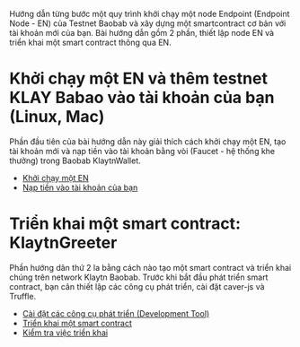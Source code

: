 Hướng dẫn từng bước một quy trình khởi chạy một node Endpoint (Endpoint Node - EN) của Testnet Baobab và xây dựng một smartcontract cơ bản với tài khoản mới của bạn. Bài hướng dẫn gồm 2 phần, thiết lập node EN và triển khai một smart contract thông qua EN. 

# Khởi chạy một EN và thêm testnet KLAY Babao vào tài khoản của bạn (Linux, Mac)

Phần đầu tiên của bài hướng dẫn này giải thích cách khởi chạy một EN, tạo tài khoản mới và nạp tiền vào tài khoản bằng vòi (Faucet - hệ thống khe thưởng) trong Baobab KlaytnWallet.

* [Khởi chạy một EN](./quick_start/launch_en.md)
* [Nạp tiền vào tài khoản của bạn](./quick_start/charge_klay.md)

# Triển khai một smart contract: KlaytnGreeter

Phần hướng dân thứ 2 la bằng cách nào tạo một smart contract và triển khai chúng trên network Klaytn Baobab. Trước khi bắt đầu phát triển smart contract, bạn cân thiết lập các công cụ phát triển, cài đặt caver-js và Truffle.

* [Cài đặt các công cụ phát triển (Development Tool)](./quick_start/prerequisites.md)
* [Triển khai một smart contract](./quick_start/deploy_sc.md)
* [Kiểm tra việc triển khai](./quick_start/check.md)
